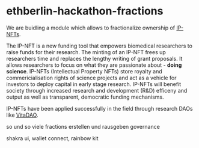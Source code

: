 # ethberlin-hackathon-fractions

We are buidling a module which allows to fractionalize ownership of [IP-NFTs](https://github.com/IP-NFT?view_as=public).

The IP-NFT is a new funding tool that empowers biomedical researchers to raise funds for their research. The minting of an IP-NFT frees up researchers time and replaces the lengthy writing of grant proposals. It allows researchers to focus on what they are passionate about - **doing science**. IP-NFTs (Intellectual Property NFTs) store royalty and commericialisation rights of science projects and act as a vehicle for investors to deploy capital in early stage research. IP-NFTs will benefit society through increased research and development (R&D) efficeny and output as well as transparent, democratic funding mechanisms.

IP-NFTs have been applied successfully in the field through research DAOs like [VitaDAO](https://www.vitadao.com/). 


so und so viele fractions erstellen und rausgeben
governance


shakra ui, wallet connect, rainbow kit
